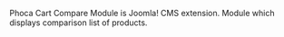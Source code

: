 Phoca Cart Compare Module is Joomla! CMS extension. Module which displays comparison list of products.